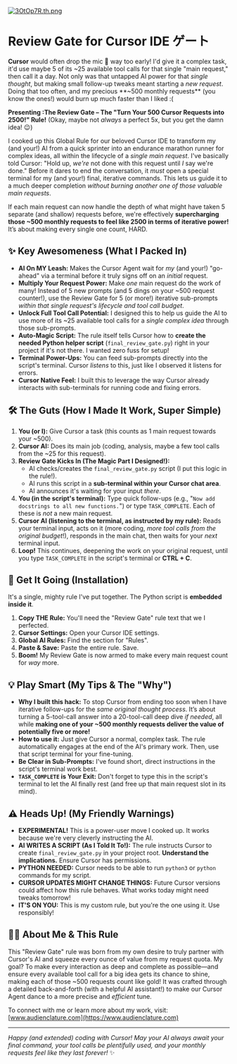 [![3OtOp7R.th.png](https://iili.io/3OtOp7R.th.png)](https://freeimage.host/i/3OtOp7R)
#  Review Gate for Cursor IDE ゲート

**Cursor**  would often drop the mic 🎤 way too early! I'd give it a complex task, it'd use maybe 5 of its ~25 available tool calls for that single "main request," then call it a day. Not only was that untapped AI power for that *single thought*, but making small follow-up tweaks meant starting a *new request*. Doing that too often, and my precious **~500 monthly requests** (you know the ones!) would burn up much faster than I liked :( 

**Presenting :The Review Gate – The "Turn Your 500 Cursor Requests into 2500!" Rule!**
(Okay, maybe not *always* a perfect 5x, but you get the damn idea! 😉)

I cooked up this Global Rule for our beloved Cursor IDE to transform my (and your!) AI from a quick sprinter into an endurance marathon runner for complex ideas, all within the lifecycle of a *single main request*. I've basically told Cursor: "Hold up, *we're* not done with this request until *I* say we're done." Before it dares to end the conversation, it *must* open a special terminal for my (and your!) final, iterative commands. This lets us guide it to a much deeper completion *without burning another one of those valuable main requests*.

If each main request can now handle the depth of what might have taken 5 separate (and shallow) requests before, we're effectively **supercharging those ~500 monthly requests to feel like 2500 in terms of iterative power!** It’s about making every single one count, HARD.

## ✨ Key Awesomeness (What I Packed In)

* **AI On MY Leash:** Makes the Cursor Agent wait for *my* (and your!) "go-ahead" via a terminal before it truly signs off on an *initial* request.
* **Multiply Your Request Power:** Make *one* main request do the work of many! Instead of 5 new prompts (and 5 dings on your ~500 request counter!), use the Review Gate for 5 (or more!) iterative sub-prompts *within that single request's lifecycle and tool call budget*.
* **Unlock Full Tool Call Potential:** I designed this to help us guide the AI to use more of its ~25 available tool calls for a *single complex idea* through those sub-prompts.
* **Auto-Magic Script:** The rule itself tells Cursor how to **create the needed Python helper script** (`final_review_gate.py`) right in your project if it's not there. I wanted zero fuss for setup!
* **Terminal Power-Ups:** You can feed sub-prompts directly into the script's terminal. Cursor *listens* to this, just like I observed it listens for errors.
* **Cursor Native Feel:** I built this to leverage the way Cursor already interacts with sub-terminals for running code and fixing errors.

## 🛠️ The Guts (How I Made It Work, Super Simple)

1.  **You (or I):** Give Cursor a task (this counts as 1 main request towards your ~500).
2.  **Cursor AI:** Does its main job (coding, analysis, maybe a few tool calls from the ~25 for this request).
3.  **Review Gate Kicks In (The Magic Part I Designed!):**
    * AI checks/creates the `final_review_gate.py` script (I put this logic in the rule!).
    * AI runs this script in a **sub-terminal within your Cursor chat area**.
    * AI announces it's waiting for your input *there*.
4.  **You (in the script's terminal):** Type quick follow-ups (e.g., "`Now add docstrings to all new functions.`") or type `TASK_COMPLETE`. Each of these is *not* a new main request.
5.  **Cursor AI (listening to the terminal, as instructed by my rule):**
    Reads your terminal input, acts on it (more coding, *more tool calls from the original budget*!), responds in the main chat, then waits for your *next* terminal input.
6.  **Loop!** This continues, deepening the work on your original request, until you type `TASK_COMPLETE` in the script's terminal or **CTRL + C**.

## 🚀 Get It Going (Installation)

It's a single, mighty rule I've put together. The Python script is **embedded inside it**.

1.  **Copy THE Rule:** You'll need the "Review Gate" rule text that we I perfected.
2.  **Cursor Settings:** Open your Cursor IDE settings.
3.  **Global AI Rules:** Find the section for "Rules".
4.  **Paste & Save:** Paste the entire rule. Save.
5.  **Boom!** My Review Gate is now armed to make every main request count for *way* more.

## 💡 Play Smart (My Tips & The "Why")

* **Why I built this hack:** To stop Cursor from ending too soon when I have iterative follow-ups for the *same original thought process*. It’s about turning a 5-tool-call answer into a 20-tool-call deep dive *if needed*, all while **making one of your ~500 monthly requests deliver the value of potentially five or more!**
* **How to use it:** Just give Cursor a normal, complex task. The rule automatically engages at the end of the AI's primary work. Then, use that script terminal for your fine-tuning.
* **Be Clear in Sub-Prompts:** I've found short, direct instructions in the script's terminal work best.
* **`TASK_COMPLETE` is Your Exit:** Don't forget to type this in the script's terminal to let the AI finally rest (and free up that main request slot in its mind).

## ⚠️ Heads Up! (My Friendly Warnings)

* **EXPERIMENTAL!** This is a power-user move I cooked up. It works because we're very cleverly instructing the AI.
* **AI WRITES A SCRIPT (As I Told It To!):** The rule instructs Cursor to create `final_review_gate.py` in your project root. **Understand the implications.** Ensure Cursor has permissions.
* **PYTHON NEEDED:** Cursor needs to be able to run `python3` or `python` commands for my script.
* **CURSOR UPDATES MIGHT CHANGE THINGS:** Future Cursor versions could affect how this rule behaves. What works today might need tweaks tomorrow!
* **IT'S ON YOU:** This is my custom rule, but you're the one using it. Use responsibly!

## 🧑‍💻 About Me & This Rule

This "Review Gate" rule was born from my own desire to truly partner with Cursor's AI and squeeze every ounce of value from my request quota. My goal? To make every interaction as deep and complete as possible—and ensure every available tool call for a big idea gets its chance to shine, making each of those ~500 requests count like gold! It was crafted through a detailed back-and-forth (with a helpful AI assistant!) to make our Cursor Agent dance to a more precise and *efficient* tune.

To connect with me or learn more about my work, visit: [www.audienclature.com](https://www.audienclature.com)

---

*Happy (and extended) coding with Cursor! May your AI always await your final command, your tool calls be plentifully used, and your monthly requests feel like they last forever!* ✨